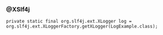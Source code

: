
### @XSlf4j
    
    private static final org.slf4j.ext.XLogger log = org.slf4j.ext.XLoggerFactory.getXLogger(LogExample.class);
